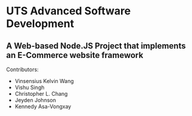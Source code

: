 # UTS Advanced Software Development
## A Web-based Node.JS Project that implements an E-Commerce website framework
Contributors:
 - Vinsensius Kelvin Wang
 - Vishu Singh
 - Christopher L. Chang
 - Jeyden Johnson
 - Kennedy Asa-Vongxay
